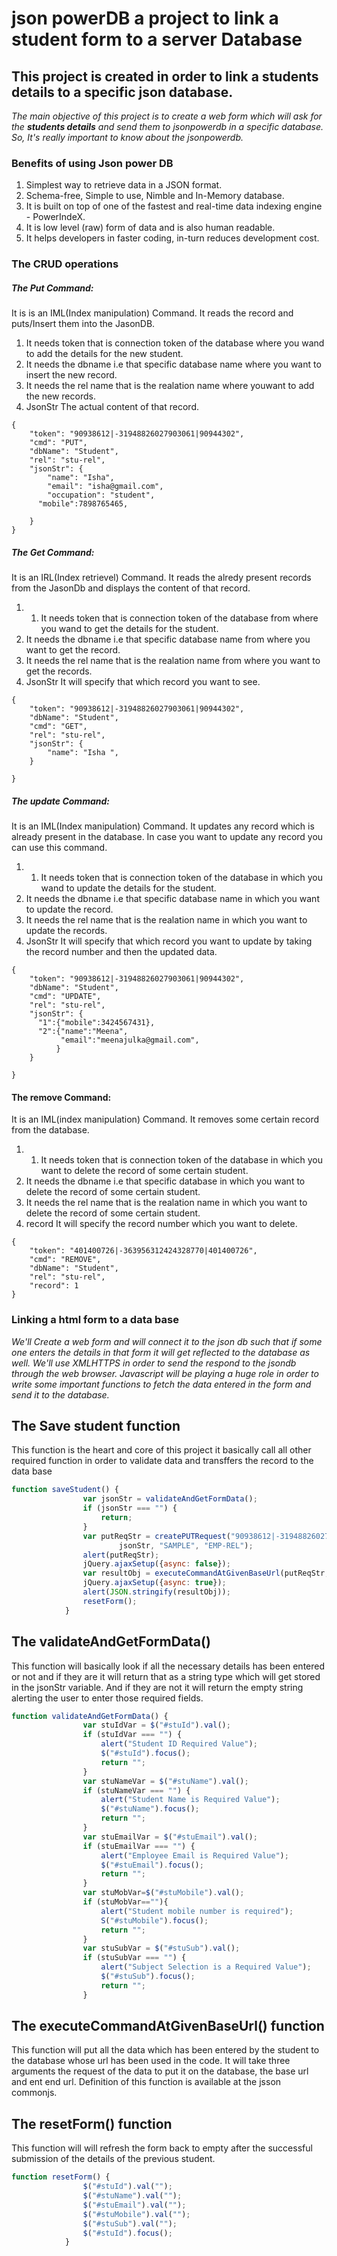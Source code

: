 # json powerDB a project to link a student form to a server Database

## This project is created in order to link a students details to a specific json database.

*The main objective of this project is to create a web form which will ask for the **students details** and send them to jsonpowerdb in a specific database.
So, It's really important to know about the jsonpowerdb.*

### Benefits of using Json power DB
1. Simplest way to retrieve data in a JSON format.
2. Schema-free, Simple to use, Nimble and In-Memory database.
3. It is built on top of one of the fastest and real-time data indexing engine - PowerIndeX.
4. It is low level (raw) form of data and is also human readable.
5. It helps developers in faster coding, in-turn reduces development cost.


### The CRUD operations
##### The Put Command:
It is is an IML(Index manipulation) Command. It reads the record and puts/Insert them into the JasonDB.
1. It needs token that is connection token of the database where you wand to add the details for the new student. 
2. It needs the dbname i.e that specific database name where you want to insert the new record.
3. It needs the rel name that is the realation name where youwant to add the new records.
4. JsonStr The actual content of that record.

```
{
    "token": "90938612|-31948826027903061|90944302",
    "cmd": "PUT",
    "dbName": "Student",
    "rel": "stu-rel",
    "jsonStr": {
        "name": "Isha",
        "email": "isha@gmail.com",
        "occupation": "student",
      "mobile":7898765465,

    }
}
```

##### The Get Command:
It is an IRL(Index retrievel) Command. It reads the alredy present records from the JasonDb and displays the content of that record.
1. 1. It needs token that is connection token of the database from where you wand to get the details for the student. 
2. It needs the dbname i.e that specific database name from where you want to get the record.
3. It needs the rel name that is the realation name from where you want to get the records.
4. JsonStr It will specify that which record you want to see.

```
{
    "token": "90938612|-31948826027903061|90944302",
    "dbName": "Student",
    "cmd": "GET",
    "rel": "stu-rel",
    "jsonStr": {
        "name": "Isha ",
    }

}
```


##### The update Command:
It is an IML(Index manipulation) Command. It updates any record which is already present in the database. In case you want to update any record you can use this command.
1. 1. It needs token that is connection token of the database in which you wand to update the details for the student. 
2. It needs the dbname i.e that specific database name in which you want to update the record.
3. It needs the rel name that is the realation name in which you want to update the records.
4. JsonStr It will specify that which record you want to update by taking the record number and then the updated data.

```
{
    "token": "90938612|-31948826027903061|90944302",
    "dbName": "Student",
    "cmd": "UPDATE",
    "rel": "stu-rel",
    "jsonStr": {
      "1":{"mobile":3424567431},
      "2":{"name":"Meena",
           "email":"meenajulka@gmail.com",
          }
    }

}

```

#### The remove Command:
It is an IML(index manipulation) Command. It removes some certain record from the database.
1. 1. It needs token that is connection token of the database in which you want to delete the record of some certain student. 
2. It needs the dbname i.e that specific database in which you want to delete the record of some certain student.
3. It needs the rel name that is the realation name in which you want to delete the record of some certain student.
4. record  It will specify the record number which you want to delete.

```
{
    "token": "401400726|-363956312424328770|401400726",
    "cmd": "REMOVE",
    "dbName": "Student",
    "rel": "stu-rel",
    "record": 1
}
```

### Linking a html form to a data base
*We'll Create a web form and will connect it to the json db such that if some one enters the details in that form it will get reflected to the database as well.
We'll use XMLHTTPS in order to send the respond to the jsondb through the web browser. 
Javascript will be playing a huge role in order to write some important functions to fetch the data entered in the form and send it to the database.*

## The Save student function
This function is the heart and core of this project it basically call all other required function in order to validate data and
transffers the record to the data base

```javascript
function saveStudent() {
                var jsonStr = validateAndGetFormData();
                if (jsonStr === "") {
                    return;
                }
                var putReqStr = createPUTRequest("90938612|-31948826027903061|90944302",
                        jsonStr, "SAMPLE", "EMP-REL");
                alert(putReqStr);
                jQuery.ajaxSetup({async: false});
                var resultObj = executeCommandAtGivenBaseUrl(putReqStr, "http://api.login2explore.com:5577", "/api/iml");
                jQuery.ajaxSetup({async: true});
                alert(JSON.stringify(resultObj));
                resetForm();
            }
```

## The validateAndGetFormData()
This function will basically look if all the necessary details has been entered or not and if they are it will return that as a string type which will get 
stored in the jsonStr variable. And if they are not it will return the empty string alerting the user to enter those required fields.

```javascript
function validateAndGetFormData() {
                var stuIdVar = $("#stuId").val();
                if (stuIdVar === "") {
                    alert("Student ID Required Value");
                    $("#stuId").focus();
                    return "";
                }
                var stuNameVar = $("#stuName").val();
                if (stuNameVar === "") {
                    alert("Student Name is Required Value");
                    $("#stuName").focus();
                    return "";
                }
                var stuEmailVar = $("#stuEmail").val();
                if (stuEmailVar === "") {
                    alert("Employee Email is Required Value");
                    $("#stuEmail").focus();
                    return "";
                }
                var stuMobVar=$("#stuMobile").val();
                if (stuMobVar==""){
                    alert("Student mobile number is required");
                    S("#stuMobile").focus();
                    return "";
                }
                var stuSubVar = $("#stuSub").val();
                if (stuSubVar === "") {
                    alert("Subject Selection is a Required Value");
                    $("#stuSub").focus();
                    return "";
                }
```

## The executeCommandAtGivenBaseUrl() function
This function will put all the data which has been entered by the student to the database whose url has been used in the code. It will take three arguments
the request of the data to put it on the database, the base url and ent end url. Definition of this function is available at the jsson commonjs.

## The resetForm() function
This function will will refresh the form back to empty after the successful submission of the details of the previous student.

```javascript
function resetForm() {
                $("#stuId").val("");
                $("#stuName").val("");
                $("#stuEmail").val("");
                $("#stuMobile").val("");
                $("#stuSub").val("");
                $("#stuId").focus();
            }
```
